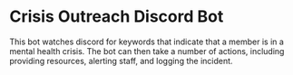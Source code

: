 # Crisis Outreach Discord Bot

This bot watches discord for keywords that indicate that a member is in a mental health crisis. The bot can then take a number of actions, including providing resources, alerting staff, and logging the incident. 